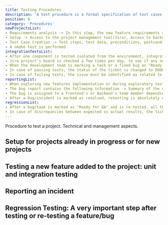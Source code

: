 ```yaml
---
title: Testing Procedures
description: 'A test procedure is a formal specification of test cases to be applied to one or more target program modules. '
position: 8
category: 'Procedures'
newProjectsList: 
- Requirements analysis -> In this step, the new feature requirements are analysed (documentation if existing is carefully read) and all unclear aspects are discussed with the development team
- Setup -> Access to the project management tool(Jira), Access to backend testing tools (Postman); Access to the source code if necessary;  Setup for multiple devices/OS/browsers; Getting the credentials for different environments etc
- Test Case Creation -> Test steps, test data, preconditions, postconditions
- A smoke test is performed
integrationTestsList:
- After one component is tested isolated from the environment, integration testing is performed
- Jira project's board is checked a few times per day, to see if any new features are marked as "Ready for QA"
- When the development team is marking a task or a fixed bug as "Ready for QA" (after the changes are deployed on the dev environment), the tickets are moved in "QA- In Progress"(in Jira) and the actual testing is started, mostly using manual procedures
- In case of passing tests, the status of the ticket is changed to DONE.
- In case of failing tests, the issue must be identified as related to Back End or Front End and returned to the corresponding development team. Add comments with expected vs actual results, summary and description of the incident, attach all the necessary files in order to help the development team to identify the cause of failure -> screenshots (with the issue if is visible on frontend), console error, or network tab errors, videos with the all flow leading to the bug, logs, etc.).
reportingList:
- When exploring new features implementation or during exploratory testing, in case of finding that an actual result is different than an expected result, an incident/bug report is filled in Jira.
- The bug report contains the following information -> Summary of the defect;  Detailed description of the defect; Steps to reproduce, Actual Result and Expected Results, Attachments(videos, screenshots, logs, etc), Severity and Priority;
- The bug is assigned to a Frontend's or Backend's team member depending on the nature of the bug. In case of ambiguity is assigned to the PM which will assign to the right department.
- After a bug/incident is marked as resolved, retesting is absolutely necessary in order to establish if it was indeed fixed.
regressionList:
- After a bug/task is marked as "Ready for QA" and is re-tested, all the components that might be affected by it, are also re-tested.
- In case of discrepancies between expected vs actual results, the tickets are either returned to the development team or new tickets are raised
---
```


Procedure to test a project. Technical and management aspects.

## Setup for projects already in progress or for new projects
<base-list :list="newProjectsList"></base-list>

## Testing a new feature added to the project: unit and integration testing 
<base-list :list="integrationTestsList"></base-list>

## Reporting an incident
<base-list :list="reportingList"></base-list>

## Regression Testing: A very important step after testing or re-testing a feature/bug 
<base-list :list="regressionList"></base-list>